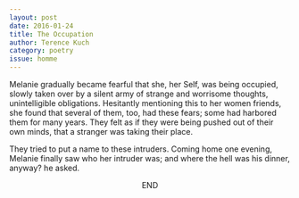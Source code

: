 ```yaml
---
layout: post 
date: 2016-01-24
title: The Occupation
author: Terence Kuch
category: poetry
issue: homme
---
```

Melanie gradually became fearful that she, her Self, was being occupied, slowly taken over by a silent army of strange and worrisome thoughts, unintelligible obligations. Hesitantly mentioning this to her women friends, she found that several of them, too, had these fears; some had harbored them for many years. They felt as if they were being pushed out of their own minds, that a stranger was taking their place.  

They tried to put a name to these intruders. Coming home one evening, Melanie finally saw who her intruder was; and where the hell was his dinner, anyway? he asked.

<p style="text-align: center;" markdown="1">END</p>